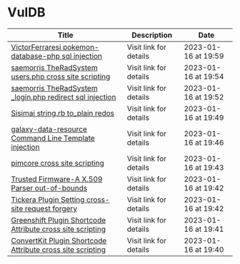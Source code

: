 

# VulDB

 |Title|Description|Date|
 |---|---|---|
 |[VictorFerraresi pokemon-database-php sql injection](https://vuldb.com/?id.218455)|Visit link for details|2023-01-16 at 19:59|
 |[saemorris TheRadSystem users.php cross site scripting](https://vuldb.com/?id.218454)|Visit link for details|2023-01-16 at 19:54|
 |[saemorris TheRadSystem _login.php redirect sql injection](https://vuldb.com/?id.218453)|Visit link for details|2023-01-16 at 19:52|
 |[Sisimai string.rb to_plain redos](https://vuldb.com/?id.218452)|Visit link for details|2023-01-16 at 19:49|
 |[galaxy-data-resource Command Line Template injection](https://vuldb.com/?id.218451)|Visit link for details|2023-01-16 at 19:46|
 |[pimcore cross site scripting](https://vuldb.com/?id.218450)|Visit link for details|2023-01-16 at 19:43|
 |[Trusted Firmware-A X.509 Parser out-of-bounds](https://vuldb.com/?id.218449)|Visit link for details|2023-01-16 at 19:42|
 |[Tickera Plugin Setting cross-site request forgery](https://vuldb.com/?id.218448)|Visit link for details|2023-01-16 at 19:42|
 |[Greenshift Plugin Shortcode Attribute cross site scripting](https://vuldb.com/?id.218447)|Visit link for details|2023-01-16 at 19:41|
 |[ConvertKit Plugin Shortcode Attribute cross site scripting](https://vuldb.com/?id.218446)|Visit link for details|2023-01-16 at 19:40|
 